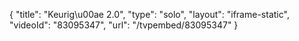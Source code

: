 {
    "title": "Keurig\u00ae 2.0",
    "type": "solo",
    "layout": "iframe-static",
    "videoId": "83095347",
    "url": "\/tvpembed\/83095347"
}
